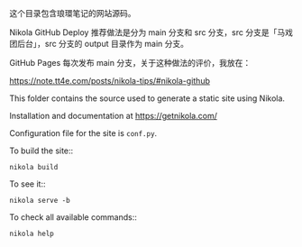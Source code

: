﻿这个目录包含琅環笔记的网站源码。

Nikola GitHub Deploy 推荐做法是分为 main 分支和 src 分支，src 分支是「马戏团后台」，src 分支的 output 目录作为 main 分支。

GitHub Pages 每次发布 main 分支，关于这种做法的评价，我放在：

https://note.tt4e.com/posts/nikola-tips/#nikola-github


This folder contains the source used to generate a static site using Nikola.

Installation and documentation at https://getnikola.com/

Configuration file for the site is ``conf.py``.

To build the site::

    nikola build

To see it::

    nikola serve -b

To check all available commands::

    nikola help
